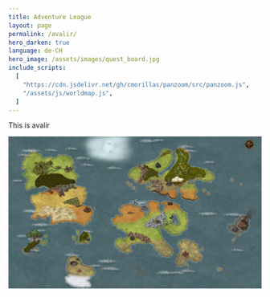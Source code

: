 ```yaml
---
title: Adventure League
layout: page
permalink: /avalir/
hero_darken: true
language: de-CH
hero_image: /assets/images/quest_board.jpg
include_scripts:
  [
    "https://cdn.jsdelivr.net/gh/cmorillas/panzoom/src/panzoom.js",
    "/assets/js/worldmap.js",
  ]
---
```


This is avalir

<div id="container">
  <div id="world_map">
    <img src="/assets/images/avalir/avalir_world_map.jpg" />
  </div>
</div>
